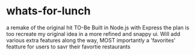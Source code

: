 # whats-for-lunch
a remake of the original hit
TO-Be Built in Node.js with Express 
the plan is too recreate my original idea in a more refined and snappy ui. Will add various extra features along the way, MOST importantly a 'favorites' featture for users to savr their favortie restaurants
